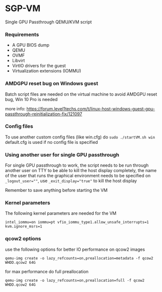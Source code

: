 # SGP-VM
Single GPU Passthrough QEMU/KVM script

### Requirements

* A GPU BIOS dump
* QEMU
* OVMF
* Libvirt
* VirtIO drivers for the guest
* Virtualization extensions (IOMMU)

### AMDGPU reset bug on Windows guest

Batch script files are needed on the virtual machine to avoid AMDGPU reset bug, Win 10 Pro is needed

more info: https://forum.level1techs.com/t/linux-host-windows-guest-gpu-passthrough-reinitialization-fix/121097

### Config files

To use another custom config files (like win.cfg) do ```sudo ./startVM.sh win```
default.cfg is used if no config file is specified

### Using another user for single GPU passthrough

For single GPU passthrough to work, the script needs to be run through another user on TTY to be able to kill the host display completely, the name of the user that runs the graphical environment needs to be specified on ```_logout_user=""```, use ```_exit_display="true"``` to kill the host display

Remember to save anything before starting the VM

### Kernel parameters

The following kernel parameters are needed for the VM
```
intel_iommu=on iommu=pt vfio_iommu_type1.allow_unsafe_interrupts=1 kvm.ignore_msrs=1
```

### qcow2 options

use the following options for better IO performance on qcow2 images
```
qemu-img create -o lazy_refcounts=on,preallocation=metadata -f qcow2 WHDD.qcow2 64G
```

for max performance do full preallocation
```
qemu-img create -o lazy_refcounts=on,preallocation=full -f qcow2 WHDD.qcow2 64G
```

